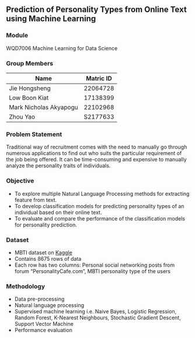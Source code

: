 ## Prediction of Personality Types from Online Text using Machine Learning

### Module
WQD7006 Machine Learning for Data Science 

### Group Members
| Name | Matric ID|
| ---------------------- |:--------:|
| Jie Hongsheng | 22064728 |
| Low Boon Kiat | 17138399 |
| Mark Nicholas Akyapogu | 22102968 |
| Zhou Yao | S2177633 |

### Problem Statement
Traditional way of recruitment comes with the need to manually go through numerous applications to find out who suits the particular requirement of the job being offered. It can be time-consuming and expensive to manually analyze the personality traits of individuals. 

### Objective
- To explore multiple Natural Language Processing methods for extracting feature from text.
- To develop classification models for predicting personality types of an individual based on their online text. 
- To evaluate and compare the performance of the classification models for personality prediction.

### Dataset
- MBTI dataset on [Kaggle](https://www.kaggle.com/datasets/datasnaek/mbti-type)
- Contains 8675 rows of data
- Each row has two columns: Personal social networking posts from forum “PersonalityCafe.com”, MBTI personality type of the users

### Methodology
- Data pre-processing
- Natural language processing
- Supervised machine learning i.e. Naive Bayes, Logistic Regression, Random Forest, K-Nearest Neighbours, Stochastic Gradient Descent, Support Vector Machine
- Performance evaluation
